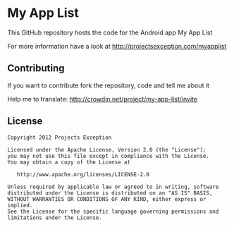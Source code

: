 My App List
========================

This GitHub repository hosts the code for the Android app My App List

For more information have a look at http://projectsexception.com/myapplist

Contributing
------------

If you want to contribute fork the repository, code and tell me about it

Help me to translate: http://crowdin.net/project/my-app-list/invite

License
-------

    Copyright 2012 Projects Exception

    Licensed under the Apache License, Version 2.0 (the "License");
    you may not use this file except in compliance with the License.
    You may obtain a copy of the License at

       http://www.apache.org/licenses/LICENSE-2.0

    Unless required by applicable law or agreed to in writing, software
    distributed under the License is distributed on an "AS IS" BASIS,
    WITHOUT WARRANTIES OR CONDITIONS OF ANY KIND, either express or implied.
    See the License for the specific language governing permissions and
    limitations under the License.
